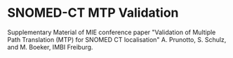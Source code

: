 # SNOMED-CT MTP Validation
Supplementary Material of MIE conference paper "Validation of Multiple Path Translation (MTP)  for SNOMED CT localisation"  A. Prunotto, S. Schulz, and M. Boeker, IMBI Freiburg.
